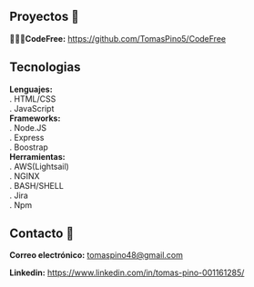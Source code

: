 ## Proyectos 🧪
**👨🏻‍💻CodeFree:** https://github.com/TomasPino5/CodeFree

## Tecnologias 
**Lenguajes:** <br>
. HTML/CSS <br>
. JavaScript <br>
**Frameworks:** <br>
. Node.JS <br>
. Express <br>
. Boostrap <br>
**Herramientas:** <br>
. AWS(Lightsail) <br>
. NGINX <br>
. BASH/SHELL <br>
. Jira <br>
. Npm <br>

## Contacto 📧
**Correo electrónico:** tomaspino48@gmail.com

**Linkedin:** https://www.linkedin.com/in/tomas-pino-001161285/
